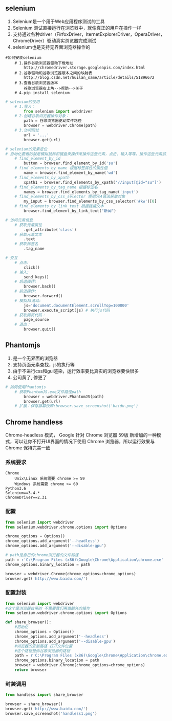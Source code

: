 ## selenium

1. Selenium是一个用于Web应用程序测试的工具
2. Selenium 测试直接运行在浏览器中，就像真正的用户在操作一样
3. 支持通过各种driver（FirfoxDriver，IternetExplorerDriver，OperaDriver，ChromeDriver）驱动真实浏览器完成测试
4. selenium也是支持无界面浏览器操作的



```shell
#如何安装selenium 
	# 1.操作谷歌浏览器驱动下载地址 
		http://chromedriver.storage.googleapis.com/index.html 
	# 2.谷歌驱动和谷歌浏览器版本之间的映射表 
		http://blog.csdn.net/huilan_same/article/details/51896672 
	# 3.查看谷歌浏览器版本 
		谷歌浏览器右上角‐‐>帮助‐‐>关于 
	# 4.pip install selenium
```

```python
# selenium的使用
    # 1.导入：
    	from selenium import webdriver 
    # 2.创建谷歌浏览器操作对象：
    	path = 谷歌浏览器驱动文件路径 
    	browser = webdriver.Chrome(path) 
    # 3.访问网址
    	url = '...'
        browser.get(url)
```

```python
# selenium的元素定位
# 自动化要做的就是模拟鼠标和键盘来操作来操作这些元素，点击、输入等等。操作这些元素前首先 要找到它们，WebDriver提供很多定位元素的方法
	# find_element_by_id
    	button = browser.find_element_by_id('su')
    # find_elements_by_name	根据标签属性的属性值
    	name = browser.find_element_by_name('wd')
    # find_elements_by_xpath
    	xpath1 = browser.find_elements_by_xpath('//input[@id="su"]')
    # find_elements_by_tag_name 根据标签名
    	names = browser.find_elements_by_tag_name('input')
    # find_elements_by_css_selector 使用bs4语法获取对象
    	my_input = browser.find_elements_by_css_selector('#kw')[0]
    # find_elements_by_link_text 根据链接文本
    	browser.find_element_by_link_text("新闻")
```

```python
# 访问元素信息
	# 获取元素属性 
    	.get_attribute('class') 
    # 获取元素文本 
    	.text 
    # 获取标签名 
    	.tag_name
```

```python
# 交互
	# 点击:
    	click() 
    # 输入:
    	send_keys() 
    # 后退操作:
    	browser.back() 
    # 前进操作:
    	browser.forword() 
    # 模拟JS滚动: 
    	js='document.documentElement.scrollTop=100000' 
        browser.execute_script(js) # 执行js代码 
    # 获取网页代码：
    	page_source 
    # 退出：
    	browser.quit()
```



## Phantomjs

1. 是一个无界面的浏览器
2. 支持页面元素查找，js的执行等
3. 由于不进行css和gui渲染，运行效率要比真实的浏览器要快很多
4. 公司黄了, 停更了

```python
# 如何使用Phantomjs
	# 获取PhantomJS.exe文件路径path
        browser = webdriver.PhantomJS(path)
        browser.get(url)
    # 扩展：保存屏幕快照:browser.save_screenshot('baidu.png')
```



## Chrome handless

Chrome-headless 模式， Google 针对 Chrome 浏览器 59版 新增加的一种模式，可以让你不打开UI界面的情况下使用 Chrome 浏览器，所以运行效果与 Chrome 保持完美一致

### 系统要求

```shell
Chrome
	Unix\Linux 系统需要 chrome >= 59 
	Windows 系统需要 chrome >= 60 
Python3.6 
Selenium==3.4.* 
ChromeDriver==2.31
```



### 配置

```python
from selenium import webdriver
from selenium.webdriver.chrome.options import Options 

chrome_options = Options() 
chrome_options.add_argument('‐‐headless') 
chrome_options.add_argument('‐‐disable‐gpu') 

# path是自己的chrome浏览器的文件路径
path = r'C:\Program Files (x86)\Google\Chrome\Application\chrome.exe' 
chrome_options.binary_location = path 

browser = webdriver.Chrome(chrome_options=chrome_options) 
browser.get('http://www.baidu.com/')
```



### 配置封装

```python
from selenium import webdriver 
#这个是浏览器自带的 不需要我们再做额外的操作 
from selenium.webdriver.chrome.options import Options

def share_browser(): 
    #初始化
    chrome_options = Options() 
    chrome_options.add_argument('‐‐headless') 
    chrome_options.add_argument('‐‐disable‐gpu') 
    #浏览器的安装路径 打开文件位置 
    #这个路径是你谷歌浏览器的路径 
    path = r'C:\Program Files (x86)\Google\Chrome\Application\chrome.exe' 
    chrome_options.binary_location = path 
    browser = webdriver.Chrome(chrome_options=chrome_options) 
    return browser
```



### 封装调用

```python
from handless import share_browser

browser = share_browser() 
browser.get('http://www.baidu.com/') 
browser.save_screenshot('handless1.png')
```


